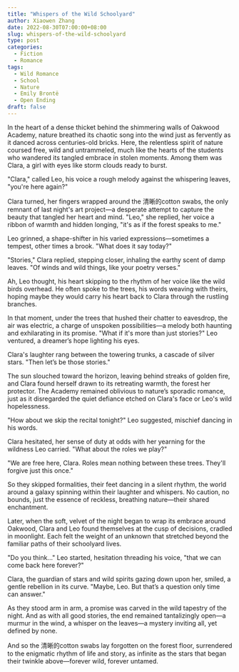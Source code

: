 ```yaml
---
title: "Whispers of the Wild Schoolyard"
author: Xiaowen Zhang
date: 2022-08-30T07:00:00+08:00
slug: whispers-of-the-wild-schoolyard
type: post
categories:
  - Fiction
  - Romance
tags:
  - Wild Romance
  - School
  - Nature
  - Emily Brontë
  - Open Ending
draft: false
---
```


In the heart of a dense thicket behind the shimmering walls of Oakwood Academy, nature breathed its chaotic song into the wind just as fervently as it danced across centuries-old bricks. Here, the relentless spirit of nature coursed free, wild and untrammeled, much like the hearts of the students who wandered its tangled embrace in stolen moments. Among them was Clara, a girl with eyes like storm clouds ready to burst.

"Clara," called Leo, his voice a rough melody against the whispering leaves, "you're here again?"

Clara turned, her fingers wrapped around the 清晰的cotton swabs, the only remnant of last night's art project—a desperate attempt to capture the beauty that tangled her heart and mind. "Leo," she replied, her voice a ribbon of warmth and hidden longing, "it's as if the forest speaks to me."

Leo grinned, a shape-shifter in his varied expressions—sometimes a tempest, other times a brook. "What does it say today?"

"Stories," Clara replied, stepping closer, inhaling the earthy scent of damp leaves. "Of winds and wild things, like your poetry verses."

Ah, Leo thought, his heart skipping to the rhythm of her voice like the wild birds overhead. He often spoke to the trees, his words weaving with theirs, hoping maybe they would carry his heart back to Clara through the rustling branches.

In that moment, under the trees that hushed their chatter to eavesdrop, the air was electric, a charge of unspoken possibilities—a melody both haunting and exhilarating in its promise. "What if it's more than just stories?" Leo ventured, a dreamer’s hope lighting his eyes.

Clara's laughter rang between the towering trunks, a cascade of silver stars. "Then let’s be those stories."

The sun slouched toward the horizon, leaving behind streaks of golden fire, and Clara found herself drawn to its retreating warmth, the forest her protector. The Academy remained oblivious to nature’s sporadic romance, just as it disregarded the quiet defiance etched on Clara's face or Leo's wild hopelessness.

"How about we skip the recital tonight?" Leo suggested, mischief dancing in his words.

Clara hesitated, her sense of duty at odds with her yearning for the wildness Leo carried. "What about the roles we play?"

"We are free here, Clara. Roles mean nothing between these trees. They'll forgive just this once."

So they skipped formalities, their feet dancing in a silent rhythm, the world around a galaxy spinning within their laughter and whispers. No caution, no bounds, just the essence of reckless, breathing nature—their shared enchantment.

Later, when the soft, velvet of the night began to wrap its embrace around Oakwood, Clara and Leo found themselves at the cusp of decisions, cradled in moonlight. Each felt the weight of an unknown that stretched beyond the familiar paths of their schoolyard lives.

"Do you think..." Leo started, hesitation threading his voice, "that we can come back here forever?"

Clara, the guardian of stars and wild spirits gazing down upon her, smiled, a gentle rebellion in its curve. "Maybe, Leo. But that’s a question only time can answer."

As they stood arm in arm, a promise was carved in the wild tapestry of the night. And as with all good stories, the end remained tantalizingly open—a murmur in the wind, a whisper on the leaves—a mystery inviting all, yet defined by none.

And so the 清晰的cotton swabs lay forgotten on the forest floor, surrendered to the enigmatic rhythm of life and story, as infinite as the stars that began their twinkle above—forever wild, forever untamed.